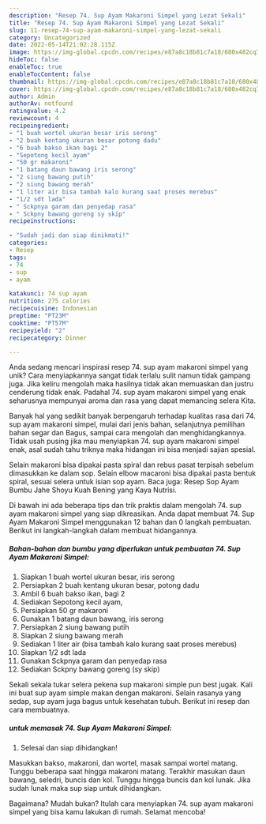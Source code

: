 ```yaml
---
description: "Resep 74. Sup Ayam Makaroni Simpel yang Lezat Sekali"
title: "Resep 74. Sup Ayam Makaroni Simpel yang Lezat Sekali"
slug: 11-resep-74-sup-ayam-makaroni-simpel-yang-lezat-sekali
category: Uncategorized
date: 2022-05-14T21:02:28.115Z
image: https://img-global.cpcdn.com/recipes/e87a8c18b81c7a18/680x482cq70/74-sup-ayam-makaroni-simpel-foto-resep-utama.jpg
hideToc: false
enableToc: true
enableTocContent: false
thumbnail: https://img-global.cpcdn.com/recipes/e87a8c18b81c7a18/680x482cq70/74-sup-ayam-makaroni-simpel-foto-resep-utama.jpg
cover: https://img-global.cpcdn.com/recipes/e87a8c18b81c7a18/680x482cq70/74-sup-ayam-makaroni-simpel-foto-resep-utama.jpg
author: Admin
authorAv: notfound
ratingvalue: 4.2
reviewcount: 4
recipeingredient:
- "1 buah wortel ukuran besar iris serong"
- "2 buah kentang ukuran besar potong dadu"
- "6 buah bakso ikan bagi 2"
- "Sepotong kecil ayam"
- "50 gr makaroni"
- "1 batang daun bawang iris serong"
- "2 siung bawang putih"
- "2 siung bawang merah"
- "1 liter air bisa tambah kalo kurang saat proses merebus"
- "1/2 sdt lada"
- " Sckpnya garam dan penyedap rasa"
- " Sckpny bawang goreng sy skip"
recipeinstructions:

- "Sudah jadi dan siap dinikmati!"
categories:
- Resep
tags:
- 74
- sup
- ayam

katakunci: 74 sup ayam 
nutrition: 275 calories
recipecuisine: Indonesian
preptime: "PT23M"
cooktime: "PT57M"
recipeyield: "2"
recipecategory: Dinner

---
```





Anda sedang mencari inspirasi resep 74. sup ayam makaroni simpel yang unik? Cara menyiapkannya sangat tidak terlalu sulit namun tidak gampang juga. Jika keliru mengolah maka hasilnya tidak akan memuaskan dan justru cenderung tidak enak. Padahal 74. sup ayam makaroni simpel yang enak seharusnya mempunyai aroma dan rasa yang dapat memancing selera Kita.





Banyak hal yang sedikit banyak berpengaruh terhadap kualitas rasa dari 74. sup ayam makaroni simpel, mulai dari jenis bahan, selanjutnya pemilihan bahan segar dan Bagus, sampai cara mengolah dan menghidangkannya. Tidak usah pusing jika mau menyiapkan 74. sup ayam makaroni simpel enak,      asal sudah tahu triknya maka hidangan ini bisa menjadi sajian spesial.














Selain makaroni bisa dipakai pasta spiral dan rebus pasat terpisah sebelum dimasukkan ke dalam sop. Selain elbow macaroni bisa dipakai pasta bentuk spiral, sesuai selera untuk isian sop ayam. Baca juga: Resep Sop Ayam Bumbu Jahe Shoyu Kuah Bening yang Kaya Nutrisi.






Di bawah ini ada beberapa tips dan trik praktis dalam mengolah 74. sup ayam makaroni simpel yang siap dikreasikan. Anda dapat membuat 74. Sup Ayam Makaroni Simpel menggunakan 12 bahan dan 0 langkah pembuatan. Berikut ini langkah-langkah dalam membuat hidangannya.

<!--inarticleads1-->

##### Bahan-bahan dan bumbu yang diperlukan untuk pembuatan 74. Sup Ayam Makaroni Simpel:

1. Siapkan 1 buah wortel ukuran besar, iris serong
1. Persiapkan 2 buah kentang ukuran besar, potong dadu
1. Ambil 6 buah bakso ikan, bagi 2
1. Sediakan Sepotong kecil ayam,
1. Persiapkan 50 gr makaroni
1. Gunakan 1 batang daun bawang, iris serong
1. Persiapkan 2 siung bawang putih
1. Siapkan 2 siung bawang merah
1. Sediakan 1 liter air (bisa tambah kalo kurang saat proses merebus)
1. Siapkan 1/2 sdt lada
1. Gunakan  Sckpnya garam dan penyedap rasa
1. Sediakan  Sckpny bawang goreng (sy skip)


Sekali sekala tukar selera pekena sup makaroni simple pun best jugak. Kali ini buat sup ayam simple makan dengan makaroni. Selain rasanya yang sedap, sup ayam juga bagus untuk kesehatan tubuh. Berikut ini resep dan cara membuatnya. 

<!--inarticleads2-->

#####  untuk memasak 74. Sup Ayam Makaroni Simpel:


1. Selesai dan siap dihidangkan!

Masukkan bakso, makaroni, dan wortel, masak sampai wortel matang. Tunggu beberapa saat hingga makaroni matang. Terakhir masukan daun bawang, seledri, buncis dan kol. Tunggu hingga buncis dan kol lunak. Jika sudah lunak maka sup siap untuk dihidangkan. 

Bagaimana? Mudah bukan? Itulah cara menyiapkan 74. sup ayam makaroni simpel yang bisa kamu lakukan di rumah. Selamat mencoba!
